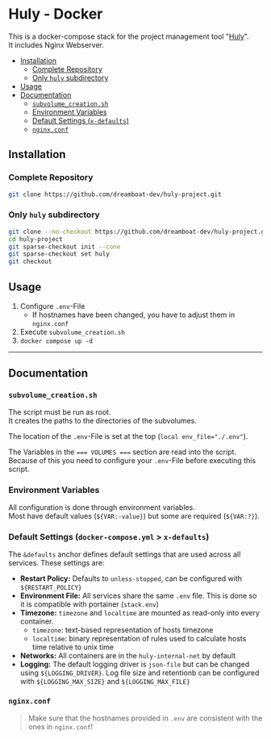 # Huly - Docker

<!-- TODO update -->

This is a docker-compose stack for the project management tool "[Huly](https://huly.io/)".  
It includes Nginx Webserver.

- [Installation](#installation)
  - [Complete Repository](#complete-repository)
  - [Only `huly` subdirectory](#only-huly-subdirectory)
- [Usage](#usage)
- [Documentation](#documentation)
  - [`subvolume_creation.sh`](#subvolume_creationsh)
  - [Environment Variables](#environment-variables)
  - [Default Settings (`x-defaults`)](#default-settings-x-defaults)
  - [`nginx.conf`](#nginxconf)

## Installation

### Complete Repository

```bash
git clone https://github.com/dreamboat-dev/huly-project.git
```

### Only `huly` subdirectory

```bash
git clone --no-checkout https://github.com/dreamboat-dev/huly-project.git
cd huly-project
git sparse-checkout init --cone
git sparse-checkout set huly
git checkout
```

## Usage

1. Configure `.env`-File
   - If hostnames have been changed, you have to adjust them in `nginx.conf`
1. Execute `subvolume_creation.sh`
1. `docker compose up -d`

---

## Documentation

### `subvolume_creation.sh`

The script must be run as root.  
It creates the paths to the directories of the subvolumes.  

The location of the `.env`-File is set at the top (`local env_file="./.env"`).

The Variables in the `=== VOLUMES ===` section are read into the script.  
Because of this you need to configure your `.env`-File before executing this script.

### Environment Variables

All configuration is done through environment variables.  
Most have default values (`${VAR:-value}`) but some are required (`${VAR:?}`).  

### Default Settings (`docker-compose.yml` > `x-defaults`)

The `&defaults` anchor defines default settings that are used across all services. These settings are:
- **Restart Policy:** Defaults to `unless-stopped`, can be configured with `${RESTART_POLICY}`
- **Environment File:** All services share the same `.env` file. This is done so it is compatible with portainer (`stack.env`)
- **Timezone:** `timezone` and `localtime` are mounted as read-only into every container.
  - `timezone`: text-based representation of hosts timezone
  - `localtime`: binary representation of rules used to calculate hosts time relative to unix time
- **Networks:** All containers are in the `huly-internal-net` by default
- **Logging:** The default logging driver is `json-file` but can be changed using `${LOGGING_DRIVER}`. Log file size and retentionb can be configured with `${LOGGING_MAX_SIZE}` and `${LOGGING_MAX_FILE}`

### `nginx.conf`

> Make sure that the hostnames provided in `.env` are consistent with the ones in `nginx.conf`!
